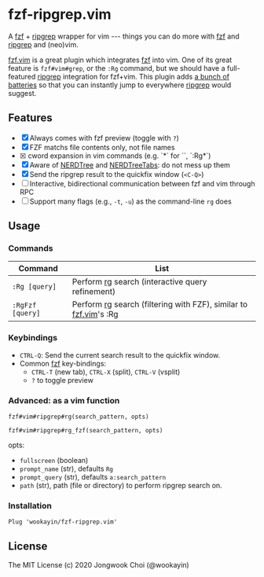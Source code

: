 fzf-ripgrep.vim
===============

A [fzf][fzf] + [ripgrep][rg] wrapper for vim ---
things you can do more with [fzf][fzf] and [ripgrep][rg] and (neo)vim.

[fzf.vim][fzf.vim] is a great plugin which integrates [fzf][fzf] into vim.
One of its great feature is `fzf#vim#grep`, or the `:Rg` command, but we should have a full-featured [ripgrep][rg] integration for fzf+vim.
This plugin adds [a bunch of batteries](#features) so that you can instantly jump to everywhere [ripgrep][rg] would suggest.


Features
--------

- [x] Always comes with fzf preview (toggle with `?`)
- [x] FZF matchs file contents only, not file names
- [x] <!-- Completion and --> cword expansion in vim commands (e.g. `*` for `<cword>`, `:Rg*`)
- [x] Aware of [NERDTree][nerdtree] and [NERDTreeTabs][nerdtree-tabs]: do not mess up them
- [x] Send the ripgrep result to the quickfix window (`<C-Q>`)
- [ ] Interactive, bidirectional communication between fzf and vim through RPC
- [ ] Support many flags (e.g., `-t`, `-u`) as the command-line `rg` does

Usage
-----

### Commands

| Command           | List                                                                               |
| ---               | ---                                                                                |
| `:Rg [query]`     | Perform [rg][rg] search (interactive query refinement)                             |
| `:RgFzf [query]`  | Perform [rg][rg] search (filtering with FZF), similar to [fzf.vim][fzf.vim]'s :Rg  |

### Keybindings

- `CTRL-Q`: Send the current search result to the quickfix window.
- Common [fzf][fzf] key-bindings:
  - `CTRL-T` (new tab), `CTRL-X` (split), `CTRL-V` (vsplit)
  - `?` to toggle preview

### Advanced: as a vim function

`fzf#vim#ripgrep#rg(search_pattern, opts)`

`fzf#vim#ripgrep#rg_fzf(search_pattern, opts)`

opts:
- `fullscreen` (boolean)
- `prompt_name` (str), defaults `Rg`
- `prompt_query` (str), defaults `a:search_pattern`
- `path` (str), path (file or directory) to perform ripgrep search on.


<!--
- filetype (-t <type>)
-->


### Installation

```vim
Plug 'wookayin/fzf-ripgrep.vim'
```


License
-------

The MIT License (c) 2020 Jongwook Choi (@wookayin)

[fzf]:            https://github.com/junegunn/fzf
[fzf.vim]:        https://github.com/junegunn/fzf.vim
[rg]:             https://github.com/BurntSushi/ripgrep
[nerdtree]:       https://github.com/scrooloose/nerdtree
[nerdtree-tabs]:  https://github.com/jistr/vim-nerdtree-tabs
